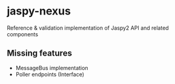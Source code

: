 # jaspy-nexus

Reference & validation implementation of Jaspy2 API and related components

## Missing features

 - MessageBus implementation
 - Poller endpoints (Interface)
